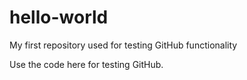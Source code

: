 hello-world
===========

My first repository used for testing GitHub functionality

Use the code here for testing GitHub.

